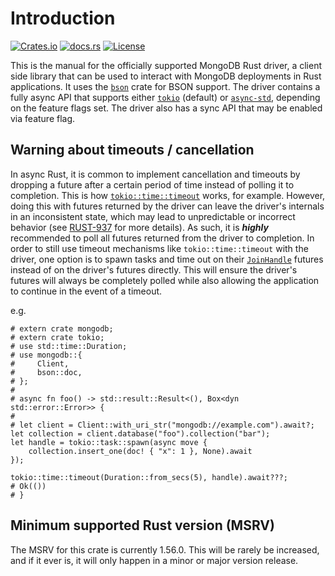 # Introduction

[![Crates.io](https://img.shields.io/crates/v/mongodb.svg)](https://crates.io/crates/mongodb) [![docs.rs](https://docs.rs/mongodb/badge.svg)](https://docs.rs/mongodb) [![License](https://img.shields.io/badge/license-Apache%202.0-blue.svg)](LICENSE)

This is the manual for the officially supported MongoDB Rust driver, a client side library that can be used to interact with MongoDB deployments in Rust applications. It uses the [`bson`](https://docs.rs/bson/latest) crate for BSON support. The driver contains a fully async API that supports either [`tokio`](https://crates.io/crates/tokio) (default) or [`async-std`](https://crates.io/crates/async-std), depending on the feature flags set. The driver also has a sync API that may be enabled via feature flag.

## Warning about timeouts / cancellation

In async Rust, it is common to implement cancellation and timeouts by dropping a future after a certain period of time instead of polling it to completion. This is how [`tokio::time::timeout`](https://docs.rs/tokio/latest/tokio/time/fn.timeout.html) works, for example. However, doing this with futures returned by the driver can leave the driver's internals in an inconsistent state, which may lead to unpredictable or incorrect behavior (see [RUST-937](https://jira.mongodb.org/browse/RUST-937) for more details). As such, it is **_highly_** recommended to poll all futures returned from the driver to completion. In order to still use timeout mechanisms like `tokio::time::timeout` with the driver, one option is to spawn tasks and time out on their [`JoinHandle`](https://docs.rs/tokio/latest/tokio/task/struct.JoinHandle.html) futures instead of on the driver's futures directly. This will ensure the driver's futures will always be completely polled while also allowing the application to continue in the event of a timeout.

e.g.
```rust,no_run
# extern crate mongodb;
# extern crate tokio;
# use std::time::Duration;
# use mongodb::{
#     Client,
#     bson::doc,
# };
#
# async fn foo() -> std::result::Result<(), Box<dyn std::error::Error>> {
#
# let client = Client::with_uri_str("mongodb://example.com").await?;
let collection = client.database("foo").collection("bar");
let handle = tokio::task::spawn(async move {
    collection.insert_one(doc! { "x": 1 }, None).await
});

tokio::time::timeout(Duration::from_secs(5), handle).await???;
# Ok(())
# }
```

## Minimum supported Rust version (MSRV)

The MSRV for this crate is currently 1.56.0. This will be rarely be increased, and if it ever is,
it will only happen in a minor or major version release.